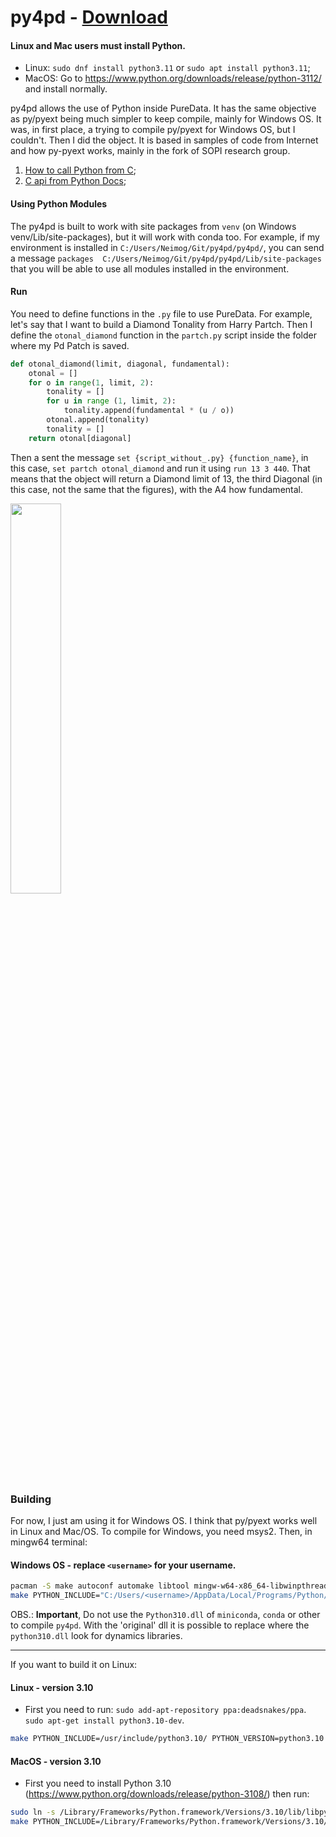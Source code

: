 

# py4pd - [Download](https://github.com/charlesneimog/py4pd/releases)

#### Linux and Mac users must install Python.

* Linux: `sudo dnf install python3.11` or `sudo apt install python3.11`;
* MacOS: Go to https://www.python.org/downloads/release/python-3112/ and install normally.

py4pd allows the use of Python inside PureData. It has the same objective as py/pyext being much simpler to keep compile, mainly for Windows OS. It was, in first place, a trying to compile py/pyext for Windows OS, but I couldn't. Then I did the object. It is based in samples of code from Internet and how py-pyext works, mainly in the fork of SOPI research group.
1. [How to call Python from C](https://stackoverflow.com/questions/1056051/how-do-you-call-python-code-from-c-code);
2. [C api from Python Docs](https://docs.python.org/3/extending/embedding.html);


#### Using Python Modules

The py4pd is built to work with site packages from `venv` (on Windows venv/Lib/site-packages), but it will work with conda too. For example, if my environment is installed in `C:/Users/Neimog/Git/py4pd/py4pd/`, you can send a message `packages  C:/Users/Neimog/Git/py4pd/py4pd/Lib/site-packages` that you will be able to use all modules installed in the environment.

#### Run 

You need to define functions in the `.py` file to use PureData. For example, let's say that I want to build a Diamond Tonality from Harry Partch. Then I define the `otonal_diamond` function in the `partch.py` script inside the folder where my Pd Patch is saved. 

``` Python
def otonal_diamond(limit, diagonal, fundamental):
    otonal = []
    for o in range(1, limit, 2):
        tonality = []
        for u in range (1, limit, 2):
            tonality.append(fundamental * (u / o))
        otonal.append(tonality)
        tonality = [] 
    return otonal[diagonal]
```

Then a sent the message `set {script_without_.py} {function_name}`, in this case, `set partch otonal_diamond` and run it using `run 13 3 440`. That means that the object will return a Diamond limit of 13, the third Diagonal (in this case, not the same that the figures), with the A4 how fundamental.

<img src="https://user-images.githubusercontent.com/31707161/200134314-fb994d6a-dfa7-4b19-a578-1966a54adf5f.png" width=40% height=40%> 

### Building

For now, I just am using it for Windows OS. I think that py/pyext works well in Linux and Mac/OS. To compile for Windows, you need msys2. 
Then, in mingw64 terminal:

#### Windows OS - replace `<username>` for your username.

``` bash 
pacman -S make autoconf automake libtool mingw-w64-x86_64-libwinpthread-git mingw64/mingw-w64-x86_64-gcc
make PYTHON_INCLUDE="C:/Users/<username>/AppData/Local/Programs/Python/Python310/include" PYTHON_DLL="C:/Users/<username>/AppData/Local/Programs/Python/Python310/python310.dll"
```
OBS.: **Important**, Do not use the `Python310.dll` of `miniconda`, `conda` or other to compile `py4pd`. With the 'original' dll it is possible to replace where the `python310.dll` look for dynamics libraries.

-----------------
If you want to build it on Linux:

#### Linux - version 3.10
* First you need to run: 
    `sudo add-apt-repository ppa:deadsnakes/ppa`.
    `sudo apt-get install python3.10-dev`.

``` bash 
make PYTHON_INCLUDE=/usr/include/python3.10/ PYTHON_VERSION=python3.10 
```

#### MacOS - version 3.10
* First you need to install Python 3.10 (https://www.python.org/downloads/release/python-3108/) then run:

``` bash 
sudo ln -s /Library/Frameworks/Python.framework/Versions/3.10/lib/libpython3.10.dylib /usr/local/lib/libpython3.10.dylib
make PYTHON_INCLUDE=/Library/Frameworks/Python.framework/Versions/3.10/include/python3.10 PYTHON_VERSION=python3.10
```



